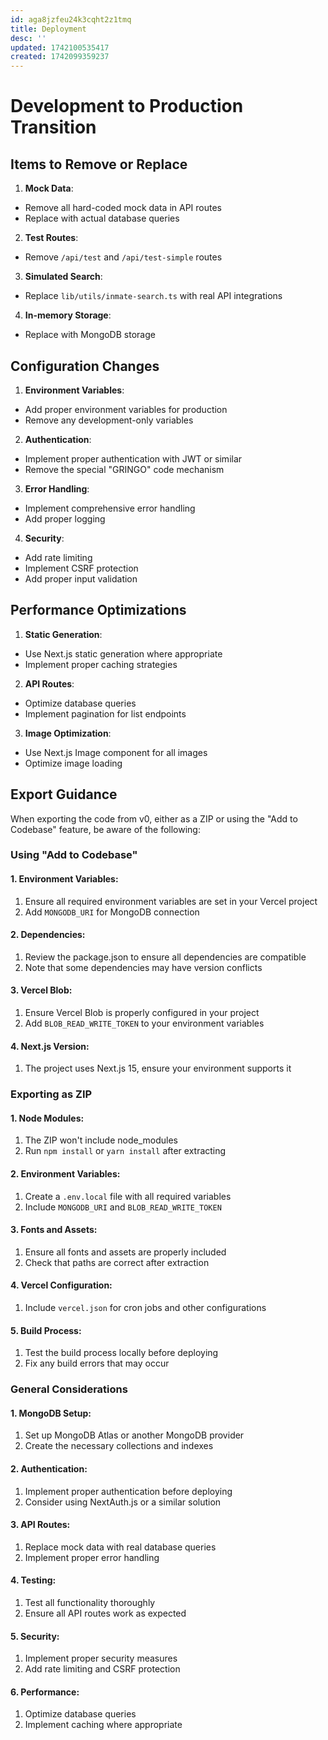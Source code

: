 ```yaml
---
id: aga8jzfeu24k3cqht2z1tmq
title: Deployment
desc: ''
updated: 1742100535417
created: 1742099359237
---
```


# Development to Production Transition

## Items to Remove or Replace

1. **Mock Data**:

-  Remove all hard-coded mock data in API routes
-  Replace with actual database queries

2. **Test Routes**:

-  Remove `/api/test` and `/api/test-simple` routes

3. **Simulated Search**:

-  Replace `lib/utils/inmate-search.ts` with real API integrations

4. **In-memory Storage**:

- Replace with MongoDB storage

## Configuration Changes

1. **Environment Variables**:

- Add proper environment variables for production
- Remove any development-only variables

2. **Authentication**:

- Implement proper authentication with JWT or similar
- Remove the special "GRINGO" code mechanism

3. **Error Handling**:

- Implement comprehensive error handling
- Add proper logging

4. **Security**:

- Add rate limiting
- Implement CSRF protection
- Add proper input validation

## Performance Optimizations

1. **Static Generation**:

-  Use Next.js static generation where appropriate
-  Implement proper caching strategies

2. **API Routes**:

-  Optimize database queries
-  Implement pagination for list endpoints

3. **Image Optimization**:

-  Use Next.js Image component for all images
-  Optimize image loading

## Export Guidance

When exporting the code from v0, either as a ZIP or using the "Add to Codebase" feature, be aware of the following:

### Using "Add to Codebase"

#### 1. **Environment Variables**:

1. Ensure all required environment variables are set in your Vercel project
2. Add `MONGODB_URI` for MongoDB connection

#### 2. **Dependencies**:

1. Review the package.json to ensure all dependencies are compatible
2. Note that some dependencies may have version conflicts

#### 3. **Vercel Blob**:

1. Ensure Vercel Blob is properly configured in your project
2. Add `BLOB_READ_WRITE_TOKEN` to your environment variables

#### 4. **Next.js Version**:

1. The project uses Next.js 15, ensure your environment supports it

### Exporting as ZIP

#### 1. **Node Modules**:

1. The ZIP won't include node_modules
2. Run `npm install` or `yarn install` after extracting

#### 2. **Environment Variables**:

1. Create a `.env.local` file with all required variables
2. Include `MONGODB_URI` and `BLOB_READ_WRITE_TOKEN`

#### 3. **Fonts and Assets**:

1. Ensure all fonts and assets are properly included
2. Check that paths are correct after extraction

#### 4. **Vercel Configuration**:

1. Include `vercel.json` for cron jobs and other configurations

#### 5. **Build Process**:

1. Test the build process locally before deploying
2. Fix any build errors that may occur

### General Considerations

#### 1. **MongoDB Setup**:

1. Set up MongoDB Atlas or another MongoDB provider
2. Create the necessary collections and indexes

#### 2. **Authentication**:

1. Implement proper authentication before deploying
2. Consider using NextAuth.js or a similar solution

#### 3. **API Routes**:

1. Replace mock data with real database queries
2. Implement proper error handling

#### 4. **Testing**:

1. Test all functionality thoroughly
2. Ensure all API routes work as expected

#### 5. **Security**:

1. Implement proper security measures
2. Add rate limiting and CSRF protection

#### 6. **Performance**:

1. Optimize database queries
2. Implement caching where appropriate
